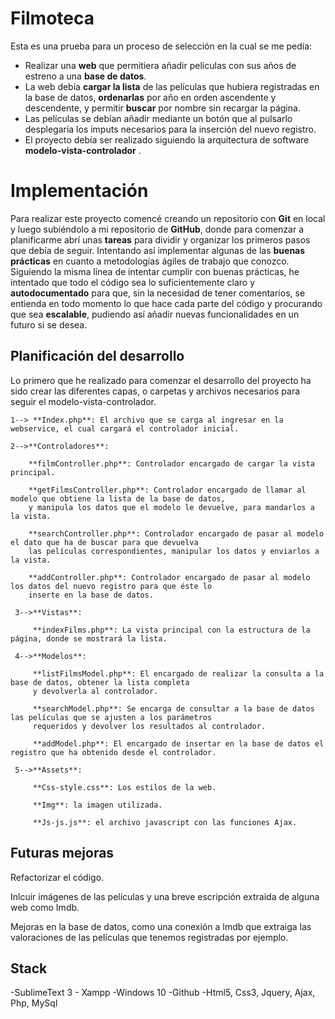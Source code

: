 # Filmoteca

Esta es una prueba para un proceso de selección en la cual se me pedía:

 - Realizar una **web** que permitiera añadir películas con sus años de estreno a una **base de datos**. 
- La web debía **cargar la lista** de las películas que hubiera registradas en la base de datos, **ordenarlas** por año en orden ascendente y descendente, y permitir **buscar** por nombre sin recargar la página.
- Las películas se debían añadir mediante un botón que al pulsarlo desplegaría los imputs necesarios para la inserción del nuevo registro.
- El proyecto debía ser realizado siguiendo la arquitectura de software **modelo-vista-controlador** .

# Implementación

Para realizar este proyecto comencé creando un repositorio con **Git** en local y luego subiéndolo a mi repositorio de **GitHub**, donde para comenzar a planificarme abrí unas **tareas** para dividir y organizar los primeros pasos que debía de seguir. Intentando así implementar algunas de las **buenas prácticas** en cuanto a metodologías ágiles de trabajo que conozco. Siguiendo la misma línea de intentar cumplir con buenas prácticas, he intentado que todo el código sea lo suficientemente claro y **autodocumentado** para que, sin la necesidad de tener comentarios, se entienda en todo momento lo que hace cada parte del código y procurando que sea **escalable**, pudiendo así añadir nuevas funcionalidades en un futuro si se desea.

## Planificación del desarrollo

Lo primero que he realizado para comenzar el desarrollo del proyecto ha sido crear las diferentes capas, o carpetas y archivos necesarios para seguir el modelo-vista-controlador. 

	1--> **Index.php**: El archivo que se carga al ingresar en la webservice, el cual cargará el controlador inicial.
		
	2-->**Controladores**:
		
	    **filmController.php**: Controlador encargado de cargar la vista principal.
	 
	    **getFilmsController.php**: Controlador encargado de llamar al modelo que obtiene la lista de la base de datos,
	    y manipula los datos que el modelo le devuelve, para mandarlos a la vista.
	 
	    **searchController.php**: Controlador encargado de pasar al modelo el dato que ha de buscar para que devuelva 
	    las películas correspondientes, manipular los datos y enviarlos a la vista.
	 
	    **addController.php**: Controlador encargado de pasar al modelo los datos del nuevo registro para que éste lo 
	    inserte en la base de datos.
	 
	 3-->**Vistas**:
		 
	     **indexFilms.php**: La vista principal con la estructura de la página, donde se mostrará la lista.
	
	 4-->**Modelos**:
		
	     **listFilmsModel.php**: El encargado de realizar la consulta a la base de datos, obtener la lista completa 
	     y devolverla al controlador.
	 
	     **searchModel.php**: Se encarga de consultar a la base de datos las películas que se ajusten a los parámetros 
	     requeridos y devolver los resultados al controlador.
	
	     **addModel.php**: El encargado de insertar en la base de datos el registro que ha obtenido desde el controlador.
	
	 5-->**Assets**:
		
	     **Css-style.css**: Los estilos de la web.
		
	     **Img**: la imagen utilizada.
		
	     **Js-js.js**: el archivo javascript con las funciones Ajax.


	 
## Futuras mejoras

Refactorizar el código. 

Inlcuir imágenes de las películas y una breve escripción extraida de alguna web como Imdb.

Mejoras en la base de datos, como una conexión a Imdb que extraiga las valoraciones de las películas que tenemos registradas por ejemplo.

## Stack

-SublimeText 3 - Xampp -Windows 10 -Github 
-Html5, Css3, Jquery, Ajax, Php, MySql
